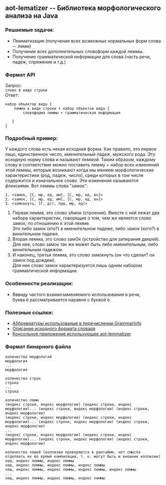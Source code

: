 ## aot-lematizer -- Библиотека морфологического анализа на Java

### Решаемые задачи:
* Лемматизация (получение всех возможных нормальных форм слова -- лемм)
* Получение всех дополнительных словоформ каждой леммы.
* Получение грамматической информации для слова (часть речи, падеж, спряжение и т.д.)

### Формат API  
Запрос:  
```слово в виде строки```  
Ответ:  
```
набор объектов вида {
    лемма в виде строки + набор объектов вида {
        словоформа леммы + грамматическая информация
    
   }
}
```

### Подробный пример:
У каждого слова есть некая исходная форма. Как правило, это первое лицо, единственное число, именительный падеж, мужского рода. 
Эту исходную норму слова и называют *леммой*. 
Таким образом, каждому слову в соответствие можно поставить лемму + набор всех изменений этой леммы, которые возникают когда мы меняем морфологические характеристики (род, падеж, число), среди которых в том числе содержится и изначальное слово. 
Эти изменения называются *флексиями*.
Вот леммы слова "замок":
```
1. <замок, [С, мр, ед, им], [С, мр, ед, вн]>  
2. <замок, [С, мр, ед, им], [С, мр, ед, вн]>  
3. <замокнуть, [Г, дст, прш, мр, ед]>
```  
1. Первая лемма, это слово зАмок (строение).
Вместе с ней лежат два набора характеристик, говорящие о том, чем же является слово замок, по отношению к этой лемме.  
Это либо замок (кто?) в именительном падеже, либо замок (кого?) в винительном падеже.
2. Вторая лемма, это слово замОк (устройство для запирания дверей).   
Для нее, слово замок так же может быть либо именительным, либо винительным падежом.
3. И наконец, третья лемма, это слово замокнуть (он что сделал? он замок под дождем).  
Для нее слово замок характеризуется лишь одним набором грамматической информации.

### Особенности реализации:
* Вввиду частого взаимозаменяемого использования в речи,  
  буква ё рассматривается наравне с буквой е.

### Полезные ссылки:
* [Аббревиатуры использованые в перечислении GrammarInfo](http://phpmorphy.sourceforge.net/dokuwiki/manual-graminfo)  
* [Описание исходного формата словаря](https://sourceforge.net/p/seman/svn/HEAD/tree/trunk/Docs/Morph_UNIX.txt)
* [Консольное приложение использующее aot-lemmatizer](https://github.com/demidko/aot-lematizer/blob/master/testapp/src/main/java/com/farpost/aot/TestApplication.java)

### Формат бинарного файла
```
количество морфологий
морфология
...
морфология 

количество строк
строка
...
строка

количество лемм
(индекс строки, индекс морфологии) (индекс строки, индекс морфологии)... (индекс строки, индекс морфологии) (индекс строки, индекс морфологии)
(индекс строки, индекс морфологии) (индекс строки, индекс морфологии)... (индекс строки, индекс морфологии) (индекс строки, индекс морфологии)
...
(индекс строки, индекс морфологии) (индекс строки, индекс морфологии)... (индекс строки, индекс морфологии) (индекс строки, индекс морфологии)

количество хешей (коллизии проверяются в рантайме, нет смысла отделяеть их во время компиляции, т. к. могут быть и внешние коллизии)
хеш, индекс леммы, индекс леммы
хеш, индекс леммы, индекс леммы, индекс леммы
хеш, индекс леммы, индекс леммы, индекс леммы, индекс леммы
...
хеш, индекс леммы, индекс леммы, индекс леммы
```

  
  
